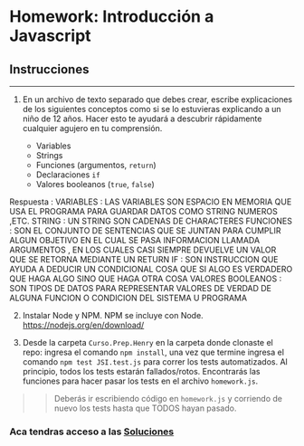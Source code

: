 # Homework: Introducción a Javascript

## Instrucciones
---
1. En un archivo de texto separado que debes crear, escribe explicaciones de los siguientes conceptos como si se lo estuvieras explicando a un niño de 12 años. Hacer esto te ayudará a descubrir rápidamente cualquier agujero en tu comprensión.

	* Variables
	* Strings
	* Funciones (argumentos, `return`)
	* Declaraciones `if`
	* Valores booleanos (`true`, `false`)

Respuesta :
VARIABLES : LAS VARIABLES SON ESPACIO EN MEMORIA QUE USA EL PROGRAMA PARA GUARDAR DATOS COMO STRING NUMEROS ,ETC.
STRING : UN STRING SON CADENAS DE CHARACTERES 
FUNCIONES : SON EL CONJUNTO DE SENTENCIAS QUE SE JUNTAN PARA CUMPLIR ALGUN OBJETIVO EN EL CUAL SE PASA INFORMACION LLAMADA ARGUMENTOS , EN LOS CUALES CASI SIEMPRE DEVUELVE UN VALOR QUE SE RETORNA MEDIANTE UN RETURN
IF : SON INSTRUCCION QUE AYUDA A DEDUCIR UN CONDICIONAL COSA QUE SI ALGO ES VERDADERO QUE HAGA ALGO SINO QUE HAGA OTRA COSA
VALORES BOOLEANOS : SON TIPOS DE DATOS PARA REPRESENTAR VALORES DE VERDAD DE ALGUNA FUNCION O CONDICION DEL SISTEMA U PROGRAMA


2. Instalar Node y NPM. NPM se incluye con Node. https://nodejs.org/en/download/

3. Desde la carpeta `Curso.Prep.Henry` en la carpeta donde clonaste el repo: ingresa el comando `npm install`, una vez que termine ingresa el comando `npm test JSI.test.js` para correr los tests automatizados. Al principio, todos los tests estarán fallados/rotos. Encontrarás las funciones para hacer pasar los tests en el archivo `homework.js`.

>> Deberás ir escribiendo código en `homework.js` y corriendo de nuevo los tests hasta que TODOS hayan pasado.


### Aca tendras acceso a las [Soluciones](https://github.com/atralice/Curso.Prep.Henry/blob/solution/02-JS-I/homework/homework.js)
